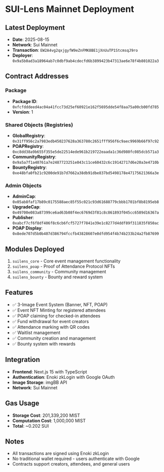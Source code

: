 # SUI-Lens Mainnet Deployment

## Latest Deployment
- **Date**: 2025-08-15
- **Network**: Sui Mainnet
- **Transaction**: `EW2A4vg2qxjgyfW9eZnFMK8BE1jXnUuTP1StcmsqJ9ro`
- **Deployer**: `0x9a5b0ad3a18964ab7c0dbf9ab4cdecfd6b3899423b47313ae6e78f4b801022a3`

## Contract Addresses

### Package
- **Package ID**: `0xfcfdddeed4ac04a41fcc73d25ef60921e162f5695dde54f8aa75a00cb00fd785`
- **Version**: 1

### Shared Objects (Registries)
- **GlobalRegistry**: `0x31ff956c2a7983edb450237628a363780c2651fff956f6c9aec9969b66f97c92`
- **POAPRegistry**: `0xc8dd38a9b655f355e5de22514ede961b219722eaada1c36d980fc085dcb571a3`
- **CommunityRegistry**: `0x9a5a7f1a40761a7e2487723251e043c11ce60432c6c19142717d6e20a3e4710b`
- **BountyRegistry**: `0xe48bfa0fb21c9200de91b7d7662a38db91dbe837bd5498178e47175621366a3e`

### Admin Objects
- **AdminCap**: `0x05ab8faf17b89c0175588aec85f55c021c93d61688779cbbb1701bf8b8195eb8`
- **UpgradeCap**: `0x49700e083a87399ce6ad63b08f4ec6769d3f81c8c861893f045cc6589d16367a`
- **Publisher**: `0xabcf7cf6f8df406f8c6cb6fcf5727f7841e39e1c8277d4ddf89f311835f850ac`
- **POAP Display**: `0x8ede707d5b0b407d386794fccfb43828607e0dfd954f4b74b233b24a2fb87699`

## Modules Deployed
1. `suilens_core` - Core event management functionality
2. `suilens_poap` - Proof of Attendance Protocol NFTs
3. `suilens_community` - Community management
4. `suilens_bounty` - Bounty and reward system

## Features
- ✅ 3-Image Event System (Banner, NFT, POAP)
- ✅ Event NFT Minting for registered attendees
- ✅ POAP claiming for checked-in attendees
- ✅ Fund withdrawal for event creators
- ✅ Attendance marking with QR codes
- ✅ Waitlist management
- ✅ Community creation and management
- ✅ Bounty system with rewards

## Integration
- **Frontend**: Next.js 15 with TypeScript
- **Authentication**: Enoki zkLogin with Google OAuth
- **Image Storage**: imgBB API
- **Network**: Sui Mainnet

## Gas Usage
- **Storage Cost**: 201,339,200 MIST
- **Computation Cost**: 1,000,000 MIST
- **Total**: ~0.202 SUI

## Notes
- All transactions are signed using Enoki zkLogin
- No traditional wallet required - users authenticate with Google
- Contracts support creators, attendees, and general users